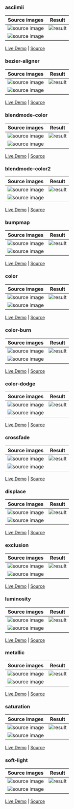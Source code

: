 ### asciimii

| Source images                              | Result |
|--------------------------------------------|--------|
| ![source image](./img/malgorzata-socha.jpg)|![result](./img/asciimii.jpg)|
| ![source image](./img/fontmap.png)         |        |


[Live Demo](https://chung-leong.github.io/pb2zig/demo-2/?f=asciimii) |
[Source](../rollup-plugin-pb2zig/demos/demo-2/pbk/asciimii.pbk)

### bezier-aligner

| Source images                              | Result |
|--------------------------------------------|--------|
| ![source image](./img/malgorzata-socha.jpg)|![result](./img/bezier-aligner.jpg)|
| ![source image](./img/telephone-cord.png)  |        |


[Live Demo](https://chung-leong.github.io/pb2zig/demo-2/?f=bezier-aligner) |
[Source](../rollup-plugin-pb2zig/demos/demo-2/pbk/bezier-aligner.pbk)

### blendmode-color

| Source images                              | Result |
|--------------------------------------------|--------|
| ![source image](./img/malgorzata-socha.jpg)|![result](./img/blendmode-color.jpg)|
| ![source image](./img/mandelbrot.jpg)      |        |


[Live Demo](https://chung-leong.github.io/pb2zig/demo-2/?f=blendmode-color) |
[Source](../rollup-plugin-pb2zig/demos/demo-2/pbk/blendmode-color.pbk)

### blendmode-color2

| Source images                              | Result |
|--------------------------------------------|--------|
| ![source image](./img/malgorzata-socha.jpg)|![result](./img/blendmode-color2.jpg)|
| ![source image](./img/mandelbrot.jpg)      |        |


[Live Demo](https://chung-leong.github.io/pb2zig/demo-2/?f=blendmode-color2) |
[Source](../rollup-plugin-pb2zig/demos/demo-2/pbk/blendmode-color2.pbk)

### bumpmap

| Source images                      | Result |
|------------------------------------|--------|
| ![source image](./img/zig-logo.jpg)|![result](./img/bumpmap.jpg)|
| ![source image](./img/wood.jpg)    |        |


[Live Demo](https://chung-leong.github.io/pb2zig/demo-2/?f=bumpmap) |
[Source](../rollup-plugin-pb2zig/demos/demo-2/pbk/bumpmap.pbk)

### color

| Source images                              | Result |
|--------------------------------------------|--------|
| ![source image](./img/malgorzata-socha.jpg)|![result](./img/color.jpg)|
| ![source image](./img/mandelbrot.jpg)      |        |


[Live Demo](https://chung-leong.github.io/pb2zig/demo-2/?f=color) |
[Source](../rollup-plugin-pb2zig/demos/demo-2/pbk/color.pbk)

### color-burn

| Source images                              | Result |
|--------------------------------------------|--------|
| ![source image](./img/malgorzata-socha.jpg)|![result](./img/color-burn.jpg)|
| ![source image](./img/mandelbrot.jpg)      |        |


[Live Demo](https://chung-leong.github.io/pb2zig/demo-2/?f=color-burn) |
[Source](../rollup-plugin-pb2zig/demos/demo-2/pbk/color-burn.pbk)

### color-dodge

| Source images                              | Result |
|--------------------------------------------|--------|
| ![source image](./img/malgorzata-socha.jpg)|![result](./img/color-dodge.jpg)|
| ![source image](./img/mandelbrot.jpg)      |        |


[Live Demo](https://chung-leong.github.io/pb2zig/demo-2/?f=color-dodge) |
[Source](../rollup-plugin-pb2zig/demos/demo-2/pbk/color-dodge.pbk)

### crossfade

| Source images                               | Result |
|---------------------------------------------|--------|
| ![source image](./img/malgorzata-socha.jpg) |![result](./img/crossfade.jpg)|
| ![source image](./img/malgorzata-socha2.jpg)|        |


[Live Demo](https://chung-leong.github.io/pb2zig/demo-2/?f=crossfade) |
[Source](../rollup-plugin-pb2zig/demos/demo-2/pbk/crossfade.pbk)

### displace

| Source images                              | Result |
|--------------------------------------------|--------|
| ![source image](./img/malgorzata-socha.jpg)|![result](./img/displace.jpg)|
| ![source image](./img/mandelbrot.jpg)|     |        |


[Live Demo](https://chung-leong.github.io/pb2zig/demo-2/?f=displace) |
[Source](../rollup-plugin-pb2zig/demos/demo-2/pbk/displace.pbk)

### exclusion

| Source images                              | Result |
|--------------------------------------------|--------|
| ![source image](./img/malgorzata-socha.jpg)|![result](./img/exclusion.jpg)|
| ![source image](./img/mandelbrot.jpg)|     |        |


[Live Demo](https://chung-leong.github.io/pb2zig/demo-2/?f=exclusion) |
[Source](../rollup-plugin-pb2zig/demos/demo-2/pbk/exclusion.pbk)

### luminosity

| Source images                              | Result |
|--------------------------------------------|--------|
| ![source image](./img/malgorzata-socha.jpg)|![result](./img/luminosity.jpg)|
| ![source image](./img/mandelbrot.jpg)|     |        |


[Live Demo](https://chung-leong.github.io/pb2zig/demo-2/?f=luminosity) |
[Source](../rollup-plugin-pb2zig/demos/demo-2/pbk/luminosity.pbk)

### metallic

| Source images                        | Result |
|--------------------------------------|--------|
| ![source image](./img/zig-logo.jpg)  |![result](./img/metallic.png)|
| ![source image](./img/stripe.png)|   |        |


[Live Demo](https://chung-leong.github.io/pb2zig/demo-2/?f=metallic) |
[Source](../rollup-plugin-pb2zig/demos/demo-2/pbk/metallic.pbk)

### saturation

| Source images                              | Result |
|--------------------------------------------|--------|
| ![source image](./img/malgorzata-socha.jpg)|![result](./img/saturation.jpg)|
| ![source image](./img/mandelbrot.jpg)|     |        |


[Live Demo](https://chung-leong.github.io/pb2zig/demo-2/?f=saturation) |
[Source](../rollup-plugin-pb2zig/demos/demo-2/pbk/saturation.pbk)

### soft-light

| Source images                              | Result |
|--------------------------------------------|--------|
| ![source image](./img/malgorzata-socha.jpg)|![result](./img/soft-light.jpg)|
| ![source image](./img/mandelbrot.jpg)|     |        |


[Live Demo](https://chung-leong.github.io/pb2zig/demo-2/?f=soft-light) |
[Source](../rollup-plugin-pb2zig/demos/demo-2/pbk/soft-light.pbk)

